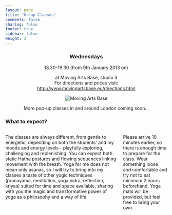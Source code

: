 ```yaml
---
layout: page
title: "Group Classes"
comments: false
sharing: false
footer: true
sidebar: false
weight: 3
---
```


<div style="text-align: center;">

<h3>Wednesdays</h3>

<p>18.30-19.30  (from 9th January 2013 on)</p>

<p>at Moving Arts Base, studio 3<br />
For directions and prices visit:<br />
<a href="http://www.movingartsbase.eu/directions.html">http://www.movingartsbase.eu/directions.html</a>

<p class="centeredimage"><img src="http://www.movingartsbase.eu/photographs/mab-door_302.jpg" alt="Moving Arts Base"></img></p>

<p>More pop-up classes in and around London coming soon...</p>

</div>

### What to expect?

<div class="columns">

<p>The classes are always different, from gentle to energetic, depending on both the students' and my moods and energy levels - playfully exploring, challenging and replenishing. You can expect both static Hatha postures and flowing sequences linking movement with the breath. Yoga for me does not mean only asanas, so I will try to bring into my classes a taste of other yogic techniques (pranayama, meditation, yoga nidra, reflection, kriyas) suited for time and space available, sharing with you the magic and transformative power of yoga as a philosophy and a way of life.</p>

<p>Please arrive 10 minutes earlier, so there is enough time to prepare for the class. Wear something loose and comfortable and try not to eat minimum 2 hours beforehand. Yoga mats will be provided, but feel free to bring your own.</p>

</div>